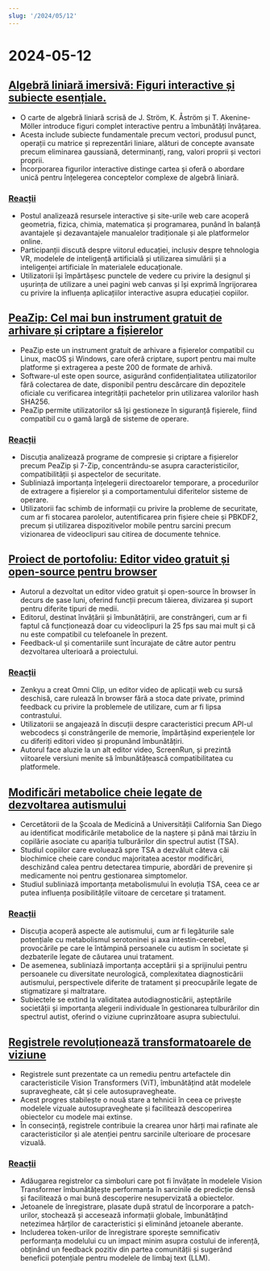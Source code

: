 ```yaml
---
slug: '/2024/05/12'
---
```


# 2024-05-12

## [Algebră liniară imersivă: Figuri interactive și subiecte esențiale.](http://immersivemath.com/ila/index.html)

- O carte de algebră liniară scrisă de J. Ström, K. Åström și T. Akenine-Möller introduce figuri complet interactive pentru a îmbunătăți învățarea.
- Acesta include subiecte fundamentale precum vectori, produsul punct, operații cu matrice și reprezentări liniare, alături de concepte avansate precum eliminarea gaussiană, determinanți, rang, valori proprii și vectori proprii.
- Încorporarea figurilor interactive distinge cartea și oferă o abordare unică pentru înțelegerea conceptelor complexe de algebră liniară.

### [Reacții](https://news.ycombinator.com/item?id=40329388)

- Postul analizează resursele interactive și site-urile web care acoperă geometria, fizica, chimia, matematica și programarea, punând în balanță avantajele și dezavantajele manualelor tradiționale și ale platformelor online.
- Participanții discută despre viitorul educației, inclusiv despre tehnologia VR, modelele de inteligență artificială și utilizarea simulării și a inteligenței artificiale în materialele educaționale.
- Utilizatorii își împărtășesc punctele de vedere cu privire la designul și ușurința de utilizare a unei pagini web canvas și își exprimă îngrijorarea cu privire la influența aplicațiilor interactive asupra educației copiilor.

## [PeaZip: Cel mai bun instrument gratuit de arhivare și criptare a fișierelor](https://peazip.github.io/)

- PeaZip este un instrument gratuit de arhivare a fișierelor compatibil cu Linux, macOS și Windows, care oferă criptare, suport pentru mai multe platforme și extragerea a peste 200 de formate de arhivă.
- Software-ul este open source, asigurând confidențialitatea utilizatorilor fără colectarea de date, disponibil pentru descărcare din depozitele oficiale cu verificarea integrității pachetelor prin utilizarea valorilor hash SHA256.
- PeaZip permite utilizatorilor să își gestioneze în siguranță fișierele, fiind compatibil cu o gamă largă de sisteme de operare.

### [Reacții](https://news.ycombinator.com/item?id=40327631)

- Discuția analizează programe de compresie și criptare a fișierelor precum PeaZip și 7-Zip, concentrându-se asupra caracteristicilor, compatibilității și aspectelor de securitate.
- Subliniază importanța înțelegerii directoarelor temporare, a procedurilor de extragere a fișierelor și a comportamentului diferitelor sisteme de operare.
- Utilizatorii fac schimb de informații cu privire la probleme de securitate, cum ar fi stocarea parolelor, autentificarea prin fișiere cheie și PBKDF2, precum și utilizarea dispozitivelor mobile pentru sarcini precum vizionarea de videoclipuri sau citirea de documente tehnice.

## [Proiect de portofoliu: Editor video gratuit și open-source pentru browser](https://news.ycombinator.com/item?id=40331968)

- Autorul a dezvoltat un editor video gratuit și open-source în browser în decurs de șase luni, oferind funcții precum tăierea, divizarea și suport pentru diferite tipuri de medii.
- Editorul, destinat învățării și îmbunătățirii, are constrângeri, cum ar fi faptul că funcționează doar cu videoclipuri la 25 fps sau mai mult și că nu este compatibil cu telefoanele în prezent.
- Feedback-ul și comentariile sunt încurajate de către autor pentru dezvoltarea ulterioară a proiectului.

### [Reacții](https://news.ycombinator.com/item?id=40331968)

- Zenkyu a creat Omni Clip, un editor video de aplicații web cu sursă deschisă, care rulează în browser fără a stoca date private, primind feedback cu privire la problemele de utilizare, cum ar fi lipsa contrastului.
- Utilizatorii se angajează în discuții despre caracteristici precum API-ul webcodecs și constrângerile de memorie, împărtășind experiențele lor cu diferiți editori video și propunând îmbunătățiri.
- Autorul face aluzie la un alt editor video, ScreenRun, și prezintă viitoarele versiuni menite să îmbunătățească compatibilitatea cu platformele.

## [Modificări metabolice cheie legate de dezvoltarea autismului](https://medicalxpress.com/news/2024-05-metabolism-autism-reveals-developmental.html)

- Cercetătorii de la Școala de Medicină a Universității California San Diego au identificat modificările metabolice de la naștere și până mai târziu în copilărie asociate cu apariția tulburărilor din spectrul autist (TSA).
- Studiul copiilor care evoluează spre TSA a dezvăluit câteva căi biochimice cheie care conduc majoritatea acestor modificări, deschizând calea pentru detectarea timpurie, abordări de prevenire și medicamente noi pentru gestionarea simptomelor.
- Studiul subliniază importanța metabolismului în evoluția TSA, ceea ce ar putea influența posibilitățile viitoare de cercetare și tratament.

### [Reacții](https://news.ycombinator.com/item?id=40328616)

- Discuția acoperă aspecte ale autismului, cum ar fi legăturile sale potențiale cu metabolismul serotoninei și axa intestin-cerebel, provocările pe care le întâmpină persoanele cu autism în societate și dezbaterile legate de căutarea unui tratament.
- De asemenea, subliniază importanța acceptării și a sprijinului pentru persoanele cu diversitate neurologică, complexitatea diagnosticării autismului, perspectivele diferite de tratament și preocupările legate de stigmatizare și maltratare.
- Subiectele se extind la validitatea autodiagnosticării, așteptările societății și importanța alegerii individuale în gestionarea tulburărilor din spectrul autist, oferind o viziune cuprinzătoare asupra subiectului.

## [Registrele revoluționează transformatoarele de viziune](https://openreview.net/forum?id=2dnO3LLiJ1)

- Registrele sunt prezentate ca un remediu pentru artefactele din caracteristicile Vision Transformers (ViT), îmbunătățind atât modelele supravegheate, cât și cele autosupravegheate.
- Acest progres stabilește o nouă stare a tehnicii în ceea ce privește modelele vizuale autosupravegheate și facilitează descoperirea obiectelor cu modele mai extinse.
- În consecință, registrele contribuie la crearea unor hărți mai rafinate ale caracteristicilor și ale atenției pentru sarcinile ulterioare de procesare vizuală.

### [Reacții](https://news.ycombinator.com/item?id=40329675)

- Adăugarea registrelor ca simboluri care pot fi învățate în modelele Vision Transformer îmbunătățește performanța în sarcinile de predicție densă și facilitează o mai bună descoperire nesupervizată a obiectelor.
- Jetoanele de înregistrare, plasate după stratul de încorporare a patch-urilor, stochează și accesează informații globale, îmbunătățind netezimea hărților de caracteristici și eliminând jetoanele aberante.
- Includerea token-urilor de înregistrare sporește semnificativ performanța modelului cu un impact minim asupra costului de inferență, obținând un feedback pozitiv din partea comunității și sugerând beneficii potențiale pentru modelele de limbaj text (LLM).

<head>
  <meta property="og:title" content="Algebră liniară imersivă: Figuri interactive și subiecte esențiale." />
  <meta property="og:type" content="website" />
  <meta property="og:image" content="https://og.cho.sh/api/og/?title=Algebr%C4%83%20liniar%C4%83%20imersiv%C4%83%3A%20Figuri%20interactive%20%C8%99i%20subiecte%20esen%C8%9Biale.&subheading=duminic%C4%83%2C%2012%20mai%202024%3A%20Rezumat%20Hacker%20News" />
</head>

